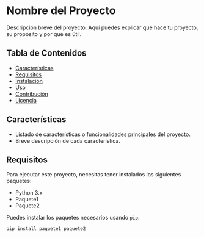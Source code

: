 # Nombre del Proyecto

Descripción breve del proyecto. Aquí puedes explicar qué hace tu proyecto, su propósito y por qué es útil.

## Tabla de Contenidos

- [Características](#características)
- [Requisitos](#requisitos)
- [Instalación](#instalación)
- [Uso](#uso)
- [Contribución](#contribución)
- [Licencia](#licencia)

## Características

- Listado de características o funcionalidades principales del proyecto.
- Breve descripción de cada característica.

## Requisitos

Para ejecutar este proyecto, necesitas tener instalados los siguientes paquetes:

- Python 3.x
- Paquete1
- Paquete2

Puedes instalar los paquetes necesarios usando `pip`:

```bash
pip install paquete1 paquete2
